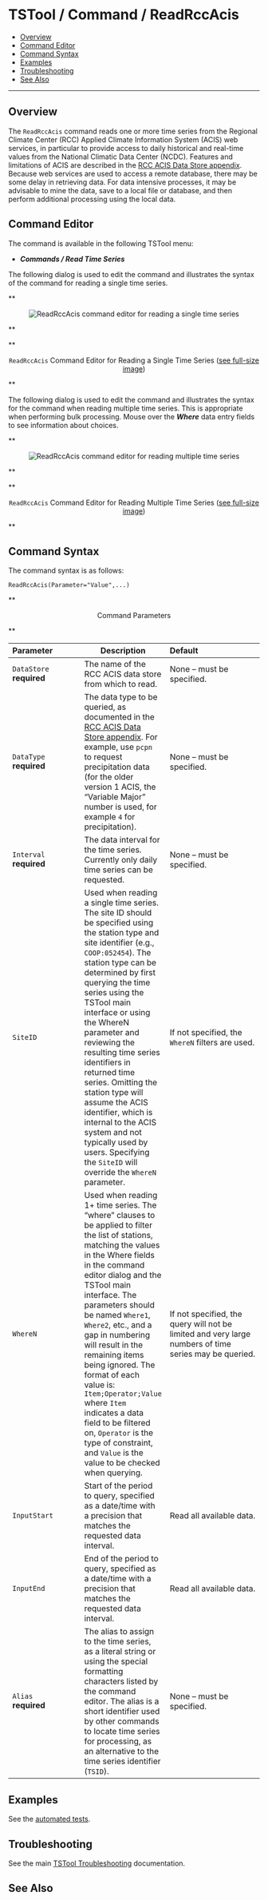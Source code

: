 # TSTool / Command / ReadRccAcis #

*   [Overview](#overview)
*   [Command Editor](#command-editor)
*   [Command Syntax](#command-syntax)
*   [Examples](#examples)
*   [Troubleshooting](#troubleshooting)
*   [See Also](#see-also)

-------------------------

## Overview ##

The `ReadRccAcis` command reads one or more time series from the
Regional Climate Center (RCC) Applied Climate Information System (ACIS) web services,
in particular to provide access to daily historical and real-time values from the National Climatic Data Center (NCDC).
Features and limitations of ACIS are described in the [RCC ACIS Data Store appendix](../../datastore-ref/RCC-ACIS/RCC-ACIS.md).
Because web services are used to access a remote database, there may be some delay in retrieving data.
For data intensive processes, it may be advisable to mine the data, save to a local file or database,
and then perform additional processing using the local data.

## Command Editor ##

The command is available in the following TSTool menu:

*   ***Commands / Read Time Series***

The following dialog is used to edit the command and illustrates the syntax of the command for reading a single time series.

**<p style="text-align: center;">
![ReadRccAcis command editor for reading a single time series](ReadRccAcis_Single.png)
</p>**

**<p style="text-align: center;">
`ReadRccAcis` Command Editor for Reading a Single Time Series (<a href="../ReadRccAcis_Single.png">see full-size image</a>)
</p>**

The following dialog is used to edit the command and illustrates the
syntax for the command when reading multiple time series.
This is appropriate when performing bulk processing.
Mouse over the ***Where*** data entry fields to see information about choices.

**<p style="text-align: center;">
![ReadRccAcis command editor for reading multiple time series](ReadRccAcis_Multiple.png)
</p>**

**<p style="text-align: center;">
`ReadRccAcis` Command Editor for Reading Multiple Time Series (<a href="../ReadRccAcis_Multiple.png">see full-size image</a>)
</p>**

## Command Syntax ##

The command syntax is as follows:

```text
ReadRccAcis(Parameter="Value",...)
```
**<p style="text-align: center;">
Command Parameters
</p>**

|**Parameter**&nbsp;&nbsp;&nbsp;&nbsp;&nbsp;&nbsp;&nbsp;&nbsp;&nbsp;&nbsp;&nbsp;|**Description**|**Default**&nbsp;&nbsp;&nbsp;&nbsp;&nbsp;&nbsp;&nbsp;&nbsp;&nbsp;&nbsp;&nbsp;&nbsp;&nbsp;&nbsp;&nbsp;&nbsp;&nbsp;&nbsp;&nbsp;&nbsp;&nbsp;&nbsp;&nbsp;&nbsp;&nbsp;&nbsp;&nbsp;|
|--------------|-----------------|-----------------|
|`DataStore`<br>**required**|The name of the RCC ACIS data store from which to read. |None – must be specified.|
|`DataType`<br>**required**|The data type to be queried, as documented in the [RCC ACIS Data Store appendix](../../datastore-ref/RCC-ACIS/RCC-ACIS.md).  For example, use `pcpn` to request precipitation data (for the older version 1 ACIS, the “Variable Major” number is used, for example `4` for precipitation).|None – must be specified.|
|`Interval`<br>**required**|The data interval for the time series.  Currently only daily time series can be requested.|None – must be specified.|
|`SiteID`|Used when reading a single time series.  The site ID should be specified using the station type and site identifier (e.g., `COOP:052454`).  The station type can be determined by first querying the time series using the TSTool main interface or using the WhereN parameter and reviewing the resulting time series identifiers in returned time series.  Omitting the station type will assume the ACIS identifier, which is internal to the ACIS system and not typically used by users.  Specifying the `SiteID` will override the `WhereN` parameter.|If not specified, the `WhereN` filters are used.|
|`WhereN`|Used when reading 1+ time series.  The “where” clauses to be applied to filter the list of stations, matching the values in the Where fields in the command editor dialog and the TSTool main interface.  The parameters should be named `Where1`, `Where2`, etc., and a gap in numbering will result in the remaining items being ignored.  The format of each value is:<br>`Item;Operator;Value`<br>where `Item` indicates a data field to be filtered on, `Operator` is the type of constraint, and `Value` is the value to be checked when querying.|If not specified, the query will not be limited and very large numbers of time series may be queried.|
|`InputStart`|Start of the period to query, specified as a date/time with a precision that matches the requested data interval.|Read all available data.|
|`InputEnd`|End of the period to query, specified as a date/time with a precision that matches the requested data interval.|Read all available data.|
|`Alias`<br>**required**|The alias to assign to the time series, as a literal string or using the special formatting characters listed by the command editor.  The alias is a short identifier used by other commands to locate time series for processing, as an alternative to the time series identifier (`TSID`).|None – must be specified.|

## Examples ##

See the [automated tests](https://github.com/OpenCDSS/cdss-app-tstool-test/tree/master/test/commands/ReadRccAcis).

## Troubleshooting ##

See the main [TSTool Troubleshooting](../../troubleshooting/troubleshooting.md) documentation.

## See Also ##

